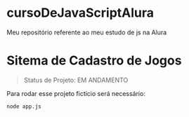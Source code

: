 # cursoDeJavaScriptAlura
Meu repositório referente ao meu estudo de js na Alura

# Sitema de Cadastro de Jogos

>Status de Projeto: EM ANDAMENTO

Para rodar esse projeto fictício será necessário:

````
node app.js
